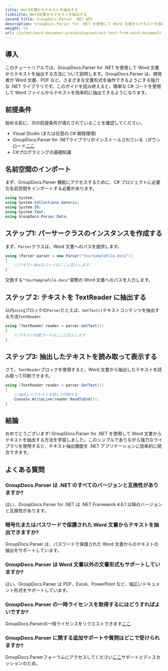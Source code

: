 ```yaml
---
title: Word文書からテキストを抽出する
linktitle: Word文書からテキストを抽出する
second_title: GroupDocs.Parser .NET API
description: GroupDocs.Parser for .NET を使用して Word 文書からテキストを抽出する方法を学習します。コード例を使用したステップバイステップ ガイド。
weight: 15
url: /ja/net/word-document-processing/extract-text-from-word-document/
---
```

## 導入
このチュートリアルでは、GroupDocs.Parser for .NET を使用して Word 文書からテキストを抽出する方法について説明します。GroupDocs.Parser は、開発者が Word 文書、PDF など、さまざまな文書形式を操作できるようにする強力な .NET ライブラリです。このガイドを読み終えると、簡単な C# コードを使用して Word ファイルからテキストを効率的に抽出できるようになります。
## 前提条件
始める前に、次の前提条件が満たされていることを確認してください。
- Visual Studio (または任意の C# 開発環境)
- GroupDocs.Parser for .NETライブラリがインストールされている（ダウンロード[ここ](https://releases.groupdocs.com/parser/net/）)
- C#プログラミングの基礎知識

## 名前空間のインポート
まず、GroupDocs.Parser 機能にアクセスするために、C# プロジェクトに必要な名前空間をインポートする必要があります。
```csharp
using System;
using System.Collections.Generic;
using System.IO;
using System.Text;
using GroupDocs.Parser.Data;
```
## ステップ1: パーサークラスのインスタンスを作成する
まず、`Parser`クラスは、Word 文書へのパスを提供します。
```csharp
using (Parser parser = new Parser("YourSampleFile.docx"))
{
    //テキスト抽出のコードはここに記入します
}
```
交換する`"YourSampleFile.docx"`実際の Word 文書へのパスを入力します。
## ステップ 2: テキストを TextReader に抽出する
以内`using`ブロックの`Parser`たとえば、`GetText()`テキストコンテンツを抽出する方法`TextReader`.
```csharp
using (TextReader reader = parser.GetText())
{
    //テキスト処理コードはここに記入します
}
```
## ステップ3: 抽出したテキストを読み取って表示する
さて、`TextReader`ブロックを使用すると、Word 文書から抽出したテキストを読み取って印刷できます。
```csharp
using (TextReader reader = parser.GetText())
{
    //抽出したテキストを読んで印刷する
    Console.WriteLine(reader.ReadToEnd());
}
```

## 結論
おめでとうございます! GroupDocs.Parser for .NET を使用して Word 文書からテキストを抽出する方法を学習しました。このシンプルでありながら強力なライブラリを使用すると、テキスト抽出機能を .NET アプリケーションに効率的に統合できます。

## よくある質問
### GroupDocs.Parser は .NET のすべてのバージョンと互換性がありますか?
はい、GroupDocs.Parser for .NET は .NET Framework 4.6.1 以降のバージョンと互換性があります。
### 暗号化またはパスワードで保護された Word 文書からテキストを抽出できますか?
GroupDocs.Parser は、パスワードで保護された Word 文書からのテキストの抽出をサポートしています。
### GroupDocs.Parser は Word 文書以外の文書形式もサポートしていますか?
はい、GroupDocs.Parser は PDF、Excel、PowerPoint など、幅広いドキュメント形式をサポートしています。
### GroupDocs.Parser の一時ライセンスを取得するにはどうすればよいですか?
 GroupDocs.Parserの一時ライセンスをリクエストできます[ここ](https://purchase.groupdocs.com/temporary-license/).
### GroupDocs.Parser に関する追加サポートや質問はどこで受けられますか?
 GroupDocs.Parserフォーラムにアクセスしてください[ここ](https://forum.groupdocs.com/c/parser/17)サポートとディスカッションのため。